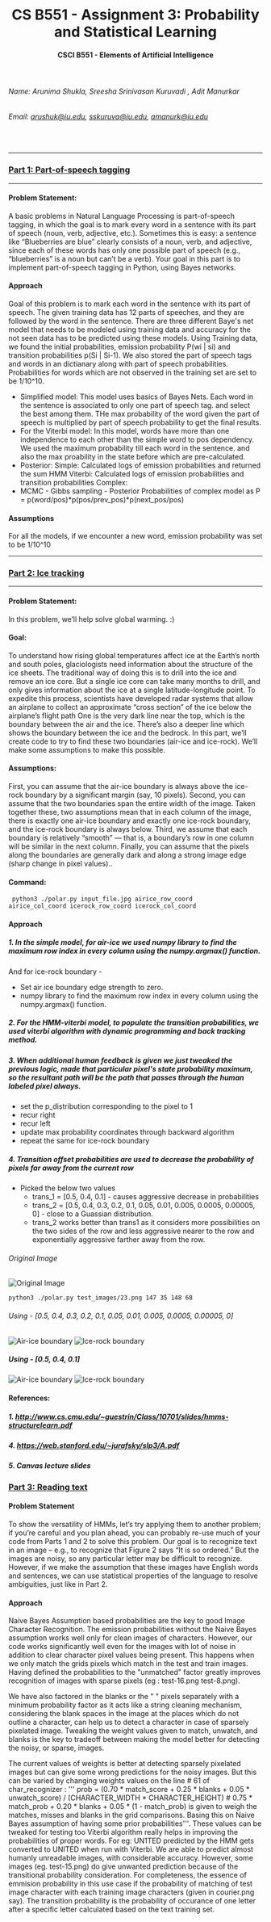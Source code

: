 # <div align="center"> CS B551 - Assignment 3: Probability and Statistical Learning
####  <div align="center"> CSCI B551 - Elements of Artificial Intelligence

<br>

###### Name: Arunima Shukla, Sreesha Srinivasan Kuruvadi  , Adit Manurkar
###### Email: *arushuk@iu.edu, sskuruva@iu.edu, amanurk@iu.edu*
<br>

***
### [Part 1: Part-of-speech tagging](https://github.iu.edu/cs-b551-fa2021/amanurk-arushuk-sskuruva-a3/tree/master/part1)
***

#### Problem Statement:

A basic problems in Natural Language Processing is part-of-speech tagging, in which the goal is to mark every word in a sentence with its part of speech (noun, verb, adjective, etc.). Sometimes this is easy: a sentence like “Blueberries are blue” clearly consists of a noun, verb, and adjective, since each of these words has only one possible part of speech (e.g., “blueberries” is a noun but can’t be a verb).
Your goal in this part is to implement part-of-speech tagging in Python, using Bayes networks.

#### Approach
Goal of this problem is to mark each word in the sentence with its part of speech. The given training data has 12 parts of speeches, and they are followed by the word in the sentence. There are three different Baye's net model that needs to be modeled using training data and accuracy for the not seen data has to be predicted using these models.
Using Training data, we found the initial probabilities, emission probability P(wi | si) and transition probabilities p(Si | Si-1). We also stored the part of speech tags and words in an dictianary along with part of speech probabilities. Probabilities for words which are not observed in the training set are set to be 1/10^10.

- Simplified model: This model uses basics of Bayes Nets. Each word in the sentence is associated to only one part of speech tag. and select the best among them. THe max probability of the word given the part of speech is multiplied by part of speech probability to get the final results.
- For the Viterbi model: In this model, words have more than one independence to each other than the simple word to pos dependency. We used the maximum probability till each word in the sentence. and also the max proability in the state before which are pre-calculated.
- Posterior: Simple: Calculated logs of emission probabilities and returned the sum HMM Viterbi: Calculated logs of emission probabilities and transition probabilities Complex:
- MCMC - Gibbs sampling - Posterior Probabilities of complex model as P = p(word/pos)*p(pos/prev_pos)*p(next_pos/pos)
#### Assumptions 
For all the models, if we encounter a new word, emission probability was set to be 1/10^10
***
### [Part 2: Ice tracking](https://github.iu.edu/cs-b551-fa2021/amanurk-arushuk-sskuruva-a3/tree/master/part2)

***

#### Problem Statement:
In this problem, we’ll help solve global warming. :)

#### Goal:
To understand how rising global temperatures affect ice at the Earth’s north and south poles, glaciologists need information about the structure of the ice sheets. The traditional way of doing this is to drill into the ice and remove an ice core. But a single ice core can take many months to drill, and only gives information about the ice at a single latitude-longitude point. To expedite this process, scientists have developed radar systems that allow an airplane to collect an approximate “cross section” of the ice below the airplane’s flight path 
One is the very dark line near the top, which is the boundary between the air and the ice. There’s also a deeper line which shows the boundary between the ice and the bedrock.
In this part, we’ll create code to try to find these two boundaries (air-ice and ice-rock). We’ll make some assumptions to make this possible.

#### Assumptions:
First, you can assume that the air-ice boundary is always above the ice-rock boundary by a significant margin (say, 10 pixels). Second, you can assume that the two boundaries span the entire width of the image. Taken together these, two assumptions mean that in each column of the image, there is exactly one air-ice boundary and exactly one ice-rock boundary, and the ice-rock boundary is always below. Third, we assume that each boundary is relatively “smooth” — that is, a boundary’s row in one column will be similar in the next column. Finally, you can assume that the pixels along the boundaries are generally dark and along a strong image edge (sharp change in pixel values)..

#### Command:
<code>  python3 ./polar.py input_file.jpg airice_row_coord airice_col_coord icerock_row_coord icerock_col_coord
 </code>

#### Approach
##### 1. In the simple model, for air-ice we used numpy library to find the maximum row index in every column using the numpy.argmax() function.
And for ice-rock boundary -
- Set air ice boundary edge strength to zero.
- numpy library to find the maximum row index in every column using the numpy.argmax() function.
##### 2. For the HMM-viterbi model, to populate the transition probabilities, we used viterbi algorithm with dynamic programming and back tracking method.

##### 3. When additional human feedback is given we just tweaked the previous logic, made that particular pixel's state probability maximum, so the resultant path will be the path that passes through the human labeled pixel always. 
- set the p_distribution corresponding to the pixel to 1
- recur right
- recur left
- update max probability coordinates through backward algorithm
- repeat the same for ice-rock boundary

##### 4. Transition offset probabilities are used to decrease the probability of pixels far away from the current row
- Picked the below two values
  - trans_1 = [0.5, 0.4, 0.1] - causes aggressive decrease in probabilities
  - trans_2 = [0.5, 0.4, 0.3, 0.2, 0.1, 0.05, 0.01, 0.005, 0.0005, 0.00005, 0] - close to a Guassian distribution.
  - trans_2 works better than trans1 as it considers more possibilities on the two sides of the row and less aggressive nearer to the row and exponentially aggressive farther away from the row.


###### Original Image
![Original Image](https://github.iu.edu/cs-b551-fa2021/amanurk-arushuk-sskuruva-a3/blob/master/part2/test_images/23.png)

<code>python3 ./polar.py test_images/23.png 147 35 148 68</code>

###### Using - [0.5, 0.4, 0.3, 0.2, 0.1, 0.05, 0.01, 0.005, 0.0005, 0.00005, 0]
![Air-ice boundary](https://github.iu.edu/cs-b551-fa2021/amanurk-arushuk-sskuruva-a3/blob/master/part2/air_ice_output.png)
![Ice-rock boundary](https://github.iu.edu/cs-b551-fa2021/amanurk-arushuk-sskuruva-a3/blob/master/part2/ice_rock_output.png)

##### Using - [0.5, 0.4, 0.1]
![Air-ice boundary](https://github.iu.edu/cs-b551-fa2021/amanurk-arushuk-sskuruva-a3/blob/master/part2/air_ice_output.png)
![Ice-rock boundary](https://github.iu.edu/cs-b551-fa2021/amanurk-arushuk-sskuruva-a3/blob/master/part2/ice_rock_output_low_transition.png)

#### References:
##### 1. http://www.cs.cmu.edu/~guestrin/Class/10701/slides/hmms-structurelearn.pdf
##### 4. https://web.stanford.edu/~jurafsky/slp3/A.pdf
##### 5. Canvas lecture slides

### [Part 3: Reading text](https://github.iu.edu/cs-b551-fa2021/amanurk-arushuk-sskuruva-a3/tree/master/part3)


#### Problem Statement
To show the versatility of HMMs, let’s try applying them to another problem; if you’re careful and you plan ahead, you can probably re-use much of your code from Parts 1 and 2 to solve this problem. 
Our goal is to recognize text in an image – e.g., to recognize that Figure 2 says “It is so ordered.” But the images are noisy, so any particular letter may be difficult to recognize. However, if we make the assumption that these images have English words and sentences, we can use statistical properties of the language to resolve ambiguities, just like in Part 2.

#### Approach
Naive Bayes Assumption based probabilities are the key to good Image Character Recognition. The emission probabilities without the Naive Bayes assumption works well only for clean images of characters. However, our code works significantly well even for the images with lot of noise in addition to clear character pixel values being present. This happens when we only match the grids pixels which match in the test and train images. Having defined the probabilities to the "unmatched" factor greatly improves recognition of images with sparse pixels (eg : test-16.png test-8.png).

We have also factored in the blanks or the " " pixels separately with a minimum probability factor as it acts like a string cleaning mechanism, considering the blank spaces in the image at the places which do not outline a character, can help us to detect a character in case of sparsely pixelated image. Tweaking the weight values given to match, unwatch, and blanks is the key to tradeoff between making the model better for detecting the noisy, or sparse, images.

The current values of weights is better at detecting sparsely pixelated images but can give some wrong predictions for the noisy images. But this can be varied by changing weights values on the line # 61 of char_recognizer :
''' prob = (0.70 * match_score + 0.25 * blanks + 0.05 * unwatch_score) / (CHARACTER_WIDTH * CHARACTER_HEIGHT) # 0.75 * match_prob + 0.20 * blanks + 0.05 * (1 - match_prob) is given to weigh the matches, misses and blanks in the grid comparisons. Basing this on Naive Bayes assumption of having some prior probabilities'''. These values can be tweaked for testing too
Viterbi algorithm really helps in improving the probabilities of proper words. For eg: UN1TED predicted by the HMM gets converted to UNITED when run with Viterbi.
We are able to predict almost humanly unreadable images, with considerable accuracy. However, some images (eg. test-15.png) do give unwanted prediction because of the transitional probability consideration. For completeness, the essence of emmision probability in this use case if the probability of matching of test image character with each training image characters (given in courier.png say). The transition probability is the probability of occurance of one letter after a specific letter calculated based on the text training set.
